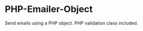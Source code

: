 PHP-Emailer-Object
==================

Send emails using a PHP object. PHP validation class included.